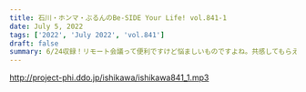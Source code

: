 ```yaml
---
title: 石川・ホンマ・ぶるんのBe-SIDE Your Life! vol.841-1
date: July 5, 2022
tags: ['2022', 'July 2022', 'vol.841']
draft: false
summary: 6/24収録！リモート会議って便利ですけど悩ましいものですよね。共感してもらえないですかね…
---
```


http://project-phi.ddo.jp/ishikawa/ishikawa841_1.mp3